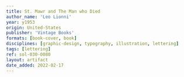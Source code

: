 ```yaml
---
title: St. Mawr and The Man who Died
author_name: 'Leo Lionni'
year: y1953
origin: United-States
publisher: 'Vintage Books'
formats: [book-cover, book]
disciplines: [graphic-design, typography, illustration, lettering]
tags: [lettering]
ref: sol-030-0080
layout: artifact
date_added: 2022-02-17
---
```

